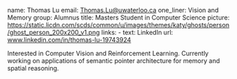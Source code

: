 name: Thomas Lu
email: Thomas.Lu@uwaterloo.ca
one_liner: Vision and Memory
group: Alumnus
title: Masters Student in Computer Science
picture: https://static.licdn.com/scds/common/u/images/themes/katy/ghosts/person/ghost_person_200x200_v1.png
links:
    - text: LinkedIn
      url: www.linkedin.com/in/thomas-lu-19743924

Interested in Computer Vision and Reinforcement Learning. Currently working on applications of semantic pointer architecture for memory and spatial reasoning.
